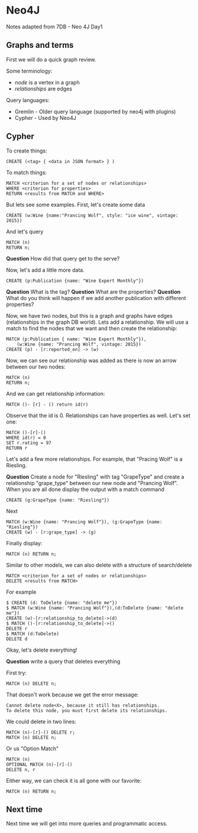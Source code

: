 # Neo4J

Notes adapted from 7DB - Neo 4J Day1

## Graphs and terms

First we will do a quick graph review.

Some terminology:
- *node* is a vertex in a graph
- *relationships* are edges

Query languages:
- Gremlin - Older query language (supported by neo4j with plugins)
- Cypher - Used by Neo4J

## Cypher

To create things:

    CREATE (<tag> { <data in JSON format> } )

To match things:

    MATCH <criterion for a set of nodes or relationships>
    WHERE <criterion for properties>
    RETURN <results from MATCH and WHERE>

But lets see some examples.  First, let's create some data

    CREATE (w:Wine {name:"Prancing Wolf", style: "ice wine", vintage: 2015})

And let's query

    MATCH (n)
    RETURN n;

**Question** How did that query get to the serve?

Now, let's add a little more data.

    CREATE (p:Publication {name: "Wine Expert Monthly"})

**Question** What is the tag?
**Question** What are the properties?
**Question** What do you think will happen if we add another publication with
different properties?

Now, we have two nodes, but this is a graph and graphs have edges (relationships
in the graph DB world).  Lets add a relationship.  We will use a match to find
the nodes that we want and then create the relationship:

    MATCH (p:Publication { name: "Wine Expert Monthly"}),
        (w:Wine {name: "Prancing Wolf", vintage: 2015})
    CREATE (p) - [r:reported_on] -> (w)

Now, we can see our relationship was added as there is now an arrow between our
two nodes:

    MATCH (n)
    RETURN n;

And we can get relationship information:

    MATCH ()- [r] - () return id(r)

Observe that the id is 0.  Relationships can have properties as well.  Let's set
one:

    MATCH ()-[r]-()
    WHERE id(r) = 0
    SET r.rating = 97
    RETURN r

Let's add a few more relationships.  For example, that "Pracing Wolf" is a
Riesling.

**Question** Create a node for "Riesling" with tag "GrapeType" and create a
relationship "grape\_type" between our new node and "Prancing Wolf".  When you
are all done display the output with a match command

    CREATE (g:GrapeType {name: "Riesling"})

Next

    MATCH (w:Wine {name: "Prancing Wolf"}), (g:GrapeType {name: "Riesling"})
    CREATE (w) - [r:grape_type] -> (g)

Finally display:

    MATCH (n) RETURN n;

Similar to other models, we can also delete with a structure of search/delete

    MATCH <criterion for a set of nodes or relationships>
    DELETE <results from MATCH>

For example

    $ CREATE (d: ToDelete {name: "delete me"})
    $ MATCH (w:Wine {name: "Prancing Wolf"}),(d:ToDelete {name: "delete me"})
    CREATE (w)-[r:relationship_to_delete]->(d)
    $ MATCH ()-[r:relationship_to_delete]->()
    DELETE r
    $ MATCH (d:ToDelete)
    DELETE d

Okay, let's delete everything!

**Question** write a query that deletes everything

First try:

    MATCH (n) DELETE n;

That doesn't work because we get the error message:

    Cannot delete node<X>, because it still has relationships.
    To delete this node, you must first delete its relationships.

We could delete in two lines:

    MATCH (n)-[r]-() DELETE r;
    MATCH (n) DELETE n;

Or us "Option Match"

    MATCH (n)
    OPTIONAL MATCH (n)-[r]-()
    DELETE n, r

Either way, we can check it is all gone with our favorite:

    MATCH (n) RETURN n;

## Next time

Next time we will get into more queries and programmatic access.

